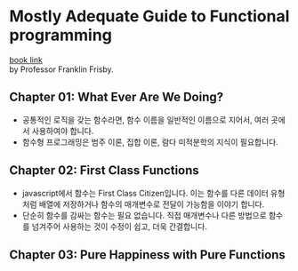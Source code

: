 # Mostly Adequate Guide to Functional programming

[book link](https://mostly-adequate.gitbook.io/mostly-adequate-guide/)  
by Professor Franklin Frisby.

## Chapter 01: What Ever Are We Doing?

- 공통적인 로직을 갖는 함수라면, 함수 이름을 일반적인 이름으로 지어서, 여러 곳에서 사용하여야 합니다.
- 함수형 프로그래밍은 범주 이론, 집합 이론, 람다 미적분학의 지식이 필요합니다.

## Chapter 02: First Class Functions

- javascript에서 함수는 First Class Citizen입니다. 이는 함수를 다른 데이터 유형 처럼 배열에 저장하거나 함수의 매개변수로 전달이 가능함을 이야기 합니다.
- 단순히 함수를 감싸는 함수는 필요 없습니다. 직접 매개변수나 다른 방법으로 함수를 넘겨주어 사용하는 것이 수정이 쉽고, 더욱 간결합니다.

## Chapter 03: Pure Happiness with Pure Functions
